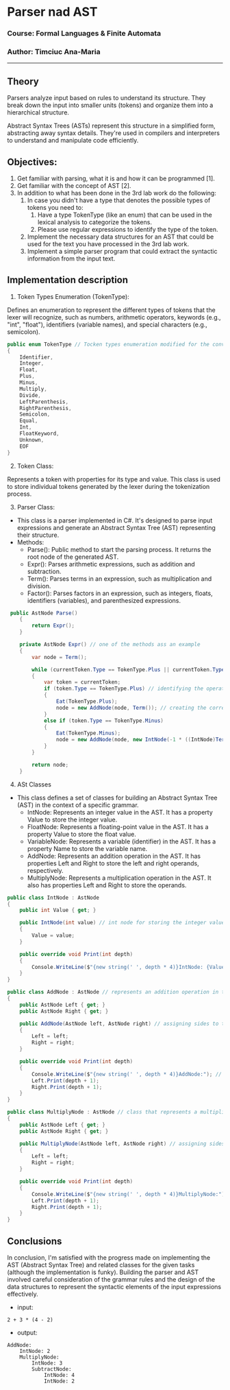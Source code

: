 ﻿# Parser nad AST

### Course: Formal Languages & Finite Automata
### Author: Timciuc Ana-Maria

----

## Theory
Parsers analyze input based on rules to understand its structure. They break down the input into smaller units (tokens) and organize them into a hierarchical structure.

Abstract Syntax Trees (ASTs) represent this structure in a simplified form, abstracting away syntax details. They're used in compilers and interpreters to understand and manipulate code efficiently.

## Objectives:

1. Get familiar with parsing, what it is and how it can be programmed [1]. 
2. Get familiar with the concept of AST [2]. 
3. In addition to what has been done in the 3rd lab work do the following:
   1. In case you didn't have a type that denotes the possible types of tokens you need to:
      1. Have a type TokenType (like an enum) that can be used in the lexical analysis to categorize the tokens. 
      2. Please use regular expressions to identify the type of the token.
   2. Implement the necessary data structures for an AST that could be used for the text you have processed in the 3rd lab work.
   3. Implement a simple parser program that could extract the syntactic information from the input text.


## Implementation description

1. Token Types Enumeration (TokenType):

Defines an enumeration to represent the different types of tokens that the lexer will recognize, 
such as numbers, arithmetic operators, keywords (e.g., "int", "float"), identifiers (variable names), and special characters (e.g., semicolon).

```csharp
public enum TokenType // Tocken types enumeration modified for the convenience of parsing
{
    Identifier,
    Integer,
    Float,
    Plus,
    Minus,
    Multiply,
    Divide,
    LeftParenthesis,
    RightParenthesis,
    Semicolon,
    Equal,
    Int,
    FloatKeyword,
    Unknown,
    EOF
}
```

2. Token Class:

Represents a token with properties for its type and value. This class is used to store individual tokens generated by the lexer during the tokenization process.

3. Parser Class:

* This class is a parser implemented in C#. It's designed to parse input expressions and generate an Abstract Syntax Tree (AST) representing their structure. 
* Methods:
  * Parse(): Public method to start the parsing process. It returns the root node of the generated AST.
  * Expr(): Parses arithmetic expressions, such as addition and subtraction.
  * Term(): Parses terms in an expression, such as multiplication and division.
  * Factor(): Parses factors in an expression, such as integers, floats, identifiers (variables), and parenthesized expressions.

```csharp
 public AstNode Parse()
    {
        return Expr(); 
    }

    private AstNode Expr() // one of the methods ass an example
    {
        var node = Term();

        while (currentToken.Type == TokenType.Plus || currentToken.Type == TokenType.Minus)
        {   
            var token = currentToken;
            if (token.Type == TokenType.Plus) // identifying the operation
            {
                Eat(TokenType.Plus);
                node = new AddNode(node, Term()); // creating the corresponding node
            }
            else if (token.Type == TokenType.Minus)
            {
                Eat(TokenType.Minus);
                node = new AddNode(node, new IntNode(-1 * ((IntNode)Term()).Value));
            }
        }

        return node;
    }
```
4. ASt Classes
* This class defines a set of classes for building an Abstract Syntax Tree (AST) in the context of a specific grammar.
    * IntNode: Represents an integer value in the AST. It has a property Value to store the integer value.
    * FloatNode: Represents a floating-point value in the AST. It has a property Value to store the float value.
    * VariableNode: Represents a variable (identifier) in the AST. It has a property Name to store the variable name.
    * AddNode: Represents an addition operation in the AST. It has properties Left and Right to store the left and right operands, respectively.
    * MultiplyNode: Represents a multiplication operation in the AST. It also has properties Left and Right to store the operands.
```csharp
public class IntNode : AstNode
{
    public int Value { get; }

    public IntNode(int value) // int node for storing the integer value
    {
        Value = value;
    }

    public override void Print(int depth)
    {
        Console.WriteLine($"{new string(' ', depth * 4)}IntNode: {Value}"); // printing the "tree" by depth of the node
    }
}

public class AddNode : AstNode // represents an addition operation in the AST
{
    public AstNode Left { get; }
    public AstNode Right { get; }

    public AddNode(AstNode left, AstNode right) // assigning sides to the value nodes
    {
        Left = left;
        Right = right;
    }

    public override void Print(int depth)
    {
        Console.WriteLine($"{new string(' ', depth * 4)}AddNode:"); // printing the "tree" by depth of the node
        Left.Print(depth + 1);
        Right.Print(depth + 1);
    }
}

public class MultiplyNode : AstNode // class that represents a multiplication operation in the AST
{
    public AstNode Left { get; }
    public AstNode Right { get; }

    public MultiplyNode(AstNode left, AstNode right) // assigning sides to the value nodes
    {
        Left = left;
        Right = right;
    }

    public override void Print(int depth)
    {
        Console.WriteLine($"{new string(' ', depth * 4)}MultiplyNode:"); // printing the "tree" by depth of the node
        Left.Print(depth + 1);
        Right.Print(depth + 1);
    }
}
```


## Conclusions 


In conclusion, I'm satisfied with the progress made on implementing the AST (Abstract Syntax Tree) and related classes for the given tasks (although the implementation is funky). Building the parser and AST involved careful consideration of the grammar rules and the design of the data structures to represent the syntactic elements of the input expressions effectively.
* input: 
```
2 + 3 * (4 - 2)
```
* output:
``` 
AddNode:
    IntNode: 2
    MultiplyNode:
        IntNode: 3
        SubtractNode:
            IntNode: 4
            IntNode: 2
```
